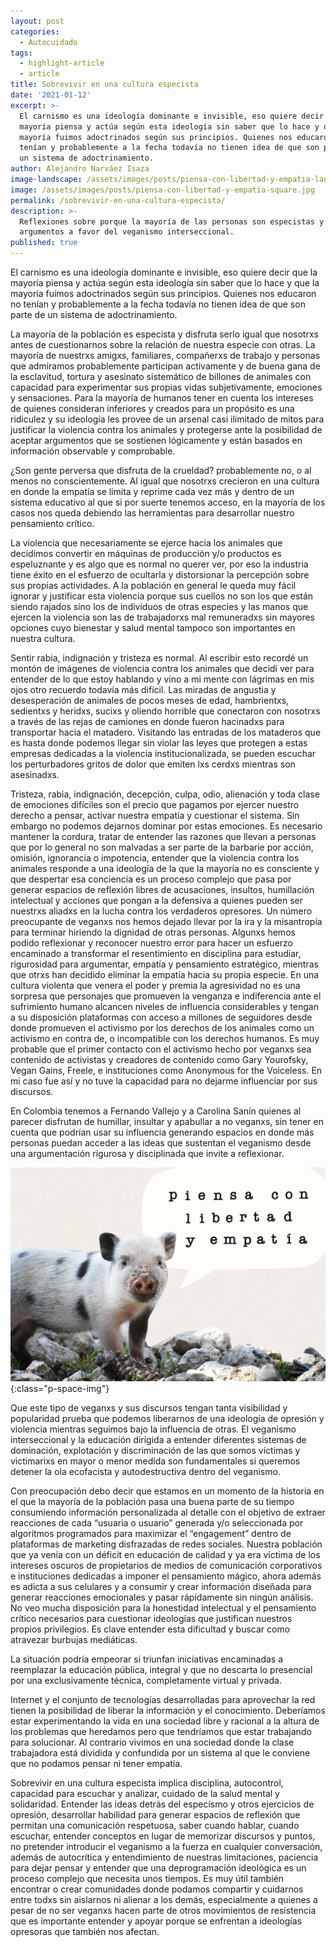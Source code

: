 ```yaml
---
layout: post
categories:
  - Autocuidado
tags:
  - highlight-article
  - article
title: Sobrevivir en una cultura especista
date: '2021-01-12'
excerpt: >-
  El carnismo es una ideología dominante e invisible, eso quiere decir que la
  mayoría piensa y actúa según esta ideología sin saber que lo hace y que la
  mayoría fuimos adoctrinados según sus principios. Quienes nos educaron no
  tenían y probablemente a la fecha todavía no tienen idea de que son parte de
  un sistema de adoctrinamiento.
author: Alejandro Narváez Isaza
image-landscape: /assets/images/posts/piensa-con-libertad-y-empatia-landscape.jpg
image: /assets/images/posts/piensa-con-libertad-y-empatia-square.jpg
permalink: /sobrevivir-en-una-cultura-especista/
description: >-
  Reflexiones sobre porque la mayoría de las personas son especistas y
  argumentos a favor del veganismo interseccional.
published: true
---
```

El carnismo es una ideología dominante e invisible, eso quiere decir que la mayoría piensa y actúa según esta ideología sin saber que lo hace y que la mayoría fuimos adoctrinados según sus principios. Quienes nos educaron no tenían y probablemente a la fecha todavía no tienen idea de que son parte de un sistema de adoctrinamiento.

La mayoría de la población es especista y disfruta serlo igual que nosotrxs antes de cuestionarnos sobre la relación de nuestra especie con otras. La mayoría de nuestrxs amigxs, familiares, compañerxs de trabajo y personas que admiramos probablemente participan activamente y de buena gana de la esclavitud, tortura y asesinato sistemático de billones de animales con capacidad para experimentar sus propias vidas subjetivamente, emociones y sensaciones. Para la mayoría de humanos tener en cuenta los intereses de quienes consideran inferiores y creados para un propósito es una ridiculez y su ideología les provee de un arsenal casi ilimitado de mitos para justificar la violencia contra los animales y protegerse ante la posibilidad de aceptar argumentos que se sostienen lógicamente y están basados en información observable y comprobable.

¿Son gente perversa que disfruta de la crueldad? probablemente no, o al menos no conscientemente. Al igual que nosotrxs crecieron en una cultura en donde la empatía se limita y reprime cada vez más y dentro de un sistema educativo al que si por suerte tenemos acceso, en la mayoría de los casos nos queda debiendo las herramientas para desarrollar nuestro pensamiento crítico.

La violencia que necesariamente se ejerce hacia los animales que decidimos convertir en máquinas de producción y/o productos es espeluznante y es algo que es normal no querer ver, por eso la industria tiene éxito en el esfuerzo de ocultarla y distorsionar la percepción sobre sus propias actividades. A la población en general le queda muy fácil ignorar y justificar esta violencia porque sus cuellos no son los que están siendo rajados sino los de individuos de otras especies y las manos que ejercen la violencia son las de trabajadorxs mal remuneradxs sin mayores opciones cuyo bienestar y salud mental tampoco son importantes en nuestra cultura.

Sentir rabia, indignación y tristeza es normal. Al escribir esto recordé un montón de imágenes de violencia contra los animales que decidí ver para entender de lo que estoy hablando y vino a mi mente con lágrimas en mis ojos otro recuerdo todavía más difícil. Las miradas de angustia y desesperación de animales de pocos meses de edad, hambrientxs, sedientxs y heridxs, sucixs y oliendo horrible que conectaron con nosotrxs a través de las rejas de camiones en donde fueron hacinadxs para transportar hacia el matadero. Visitando las entradas de los mataderos que es hasta donde podemos llegar sin violar las leyes que protegen a estas empresas dedicadas a la violencia institucionalizada, se pueden escuchar los perturbadores gritos de dolor que emiten lxs cerdxs mientras son asesinadxs.

Tristeza, rabia, indignación, decepción, culpa, odio, alienación y toda clase de emociones difíciles son el precio que pagamos por ejercer nuestro derecho a pensar, activar nuestra empatía y cuestionar el sistema. Sin embargo no podemos dejarnos dominar por estas emociones. Es necesario mantener la cordura, tratar de entender las razones que llevan a personas que por lo general no son malvadas a ser parte de la barbarie por acción, omisión, ignorancia o impotencia, entender que la violencia contra los animales responde a una ideología de la que la mayoría no es consciente y que despertar esa conciencia es un proceso complejo que pasa por generar espacios de reflexión libres de acusaciones, insultos, humillación intelectual y acciones que pongan a la defensiva a quienes pueden ser nuestrxs aliadxs en la lucha contra los verdaderos opresores. Un número preocupante de veganxs nos hemos dejado llevar por la ira y la misantropía para terminar hiriendo la dignidad de otras personas. Algunxs hemos podido reflexionar y reconocer nuestro error para hacer un esfuerzo encaminado a transformar el resentimiento en disciplina para estudiar, rigurosidad para argumentar, empatía y pensamiento estratégico, mientras que otrxs han decidido eliminar la empatía hacia su propia especie. En una cultura violenta que venera el poder y premia la agresividad no es una sorpresa que personajes que promueven la venganza e indiferencia ante el sufrimiento humano alcancen niveles de influencia considerables y tengan a su disposición plataformas con acceso a millones de seguidores desde donde promueven el activismo por los derechos de los animales como un activismo en contra de, o incompatible con los derechos humanos. Es muy probable que el primer contacto con el activismo hecho por veganxs sea contenido de activistas y creadores de contenido como Gary Yourofsky, Vegan Gains, Freele, e instituciones como Anonymous for the Voiceless. En mi caso fue así y no tuve la capacidad para no dejarme influenciar por sus discursos.

En Colombia tenemos a Fernando Vallejo y a Carolina Sanín quienes al parecer disfrutan de humillar, insultar y apabullar a no veganxs, sin tener en cuenta que podrían usar su influencia generando espacios en donde más personas puedan acceder a las ideas que sustentan el veganismo desde una argumentación rigurosa y disciplinada que invite a reflexionar.

![piensa con libertad y empatía](../assets/images/posts/piensa-con-libertad-y-empatia-landscape.jpg){:class="p-space-img"}

Que este tipo de veganxs y sus discursos tengan tanta visibilidad y popularidad prueba que podemos liberarnos de una ideología de opresión y violencia mientras seguimos bajo la influencia de otras. El veganismo interseccional y la educación dirigida a entender diferentes sistemas de dominación, explotación y discriminación de las que somos víctimas y victimarixs en mayor o menor medida son fundamentales si queremos detener la ola ecofacista y autodestructiva dentro del veganismo.

Con preocupación debo decir que estamos en un momento de la historia en el que la mayoría de la población pasa una buena parte de su tiempo consumiendo información personalizada al detalle con el objetivo de extraer reacciones de cada “usuaria o usuario” generada y/o seleccionada por algoritmos programados para maximizar el “engagement” dentro de plataformas de marketing disfrazadas de redes sociales. Nuestra población que ya venía con un déficit en educación de calidad y ya era víctima de los intereses oscuros de propietarios de medios de comunicación corporativos e instituciones dedicadas a imponer el pensamiento mágico, ahora además es adicta a sus celulares y a consumir y crear información diseñada para generar reacciones emocionales y pasar rápidamente sin ningún análisis. No veo mucha disposición para la honestidad intelectual y el pensamiento crítico necesarios para cuestionar ideologías que justifican nuestros propios privilegios. Es clave entender esta dificultad y buscar como atravezar burbujas mediáticas.

La situación podría empeorar si triunfan iniciativas encaminadas a reemplazar la educación pública, integral y que no descarta lo presencial por una exclusivamente técnica, completamente virtual y privada.

Internet y el conjunto de tecnologías desarrolladas para aprovechar la red tienen la posibilidad de liberar la información y el conocimiento. Deberíamos estar experimentando la vida en una sociedad libre y racional a la altura de los problemas que heredamos pero que tendríamos que estar trabajando para solucionar. Al contrario vivimos en una sociedad donde la clase trabajadora está dividida y confundida por un sistema al que le conviene que no podamos pensar ni tener empatía.

Sobrevivir en una cultura especista implica disciplina, autocontrol, capacidad para escuchar y analizar, cuidado de la salud mental y solidaridad. Entender las ideas detrás del especismo y otros ejercicios de opresión, desarrollar habilidad para generar espacios de reflexión que permitan una comunicación respetuosa, saber cuando hablar, cuando escuchar, entender conceptos en lugar de memorizar discursos y puntos, no pretender introducir el veganismo a la fuerza en cualquier conversación, además de autocrítica y entendimiento de nuestras limitaciones, paciencia para dejar pensar y entender que una deprogramación ideológica es un proceso complejo que necesita unos tiempos. Es muy útil también encontrar o crear comunidades donde podamos compartir y cuidarnos entre todxs sin aislarnos ni alienar a los demás, especialmente a quienes a pesar de no ser veganxs hacen parte de otros movimientos de resistencia que es importante entender y apoyar porque se enfrentan a ideologías opresoras que también nos afectan.
